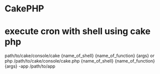 # CakePHP

# execute cron with shell using cake php
path/to/cake/console/cake {name_of_shell} {name_of_function} {args}
or
php /path/to/cake/console/cake.php {name_of_shell} {name_of_function} {args} -app /path/to/app
